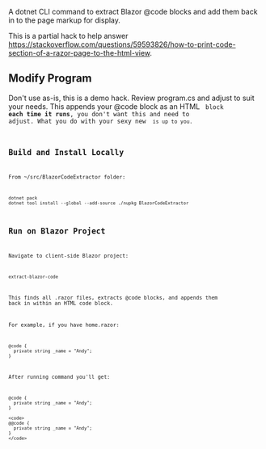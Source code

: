 A dotnet CLI command to extract Blazor @code blocks and add them back in to the page markup for display.

This is a partial hack to help answer https://stackoverflow.com/questions/59593826/how-to-print-code-section-of-a-razor-page-to-the-html-view.

## Modify Program

Don't use as-is, this is a demo hack. Review program.cs and adjust to suit your needs. This appends your @code block as an HTML <code> block **each time it runs**, you don't want this and need to adjust. What you do with your sexy new <code> is up to you.

## Build and Install Locally

From ~/src/BlazorCodeExtractor folder:

```
dotnet pack
dotnet tool install --global --add-source ./nupkg BlazorCodeExtractor
```

## Run on Blazor Project

Navigate to client-side Blazor project:

```
extract-blazor-code
```

This finds all .razor files, extracts @code blocks, and appends them back in within an HTML code block.

For example, if you have home.razor:

```
@code {
  private string _name = "Andy";
}
```

After running command you'll get:

```
@code {
  private string _name = "Andy";
}

<code>
@@code {
  private string _name = "Andy";
}
</code>
```
